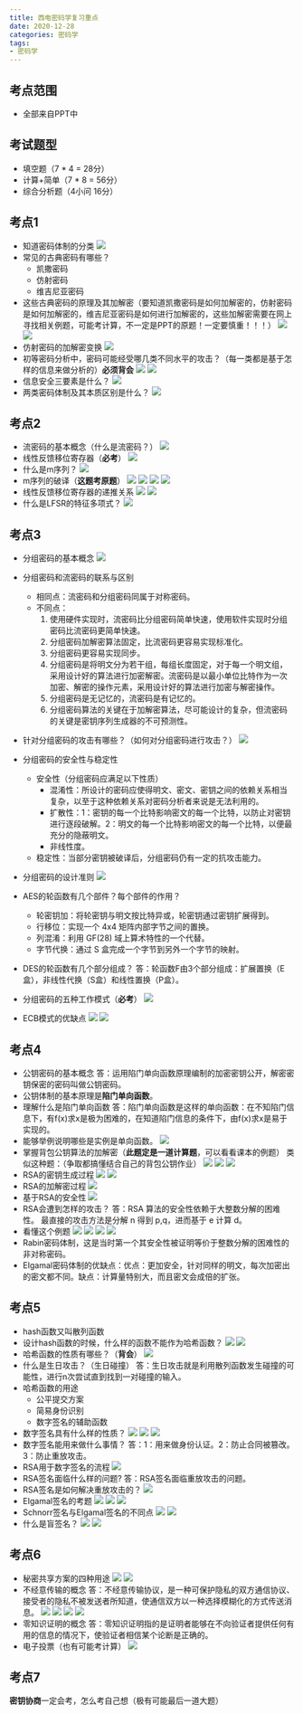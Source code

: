 ```yaml
---
title: 西电密码学复习重点
date: 2020-12-28
categories: 密码学
tags: 
- 密码学
---
```

## 考点范围
* 全部来自PPT中
## 考试题型
* 填空题（7 * 4 = 28分）
* 计算+简单（7 * 8 = 56分）
* 综合分析题（4小问  16分）
## 考点1
* 知道密码体制的分类
![](https://img-blog.csdnimg.cn/img_convert/45371b335bff510d793fb6d549c5d698.png)
* 常见的古典密码有哪些？
	* 凯撒密码
	* 仿射密码
	* 维吉尼亚密码
* 这些古典密码的原理及其加解密（要知道凯撒密码是如何加解密的，仿射密码是如何加解密的，维吉尼亚密码是如何进行加解密的，这些加解密需要在网上寻找相关例题，可能考计算，不一定是PPT的原题！一定要慎重！！！）
![](https://img-blog.csdnimg.cn/img_convert/de953335f3077dda16c099ca2c7eee73.png)
![](https://img-blog.csdnimg.cn/img_convert/61171582187155a8b84e605677780e98.png)
* 仿射密码的加解密变换
![](https://img-blog.csdnimg.cn/img_convert/412e5e89a34854c30a9dd9a163ea4be2.png)
* 初等密码分析中，密码可能经受哪几类不同水平的攻击？（每一类都是基于怎样的信息来做分析的）**必须背会**
![](https://img-blog.csdnimg.cn/img_convert/dd2f5c7c776d765741cf7d8c13e174a8.png)
![](https://img-blog.csdnimg.cn/img_convert/ca003b32041abaebb48abe506c155dde.png)
* 信息安全三要素是什么？
![](https://img-blog.csdnimg.cn/img_convert/6bde70ab525739216324d55ff95e0f35.png)
* 两类密码体制及其本质区别是什么？
![](https://img-blog.csdnimg.cn/img_convert/1dff44c2d2d744f66c192bf791f78a24.png)
## 考点2
* 流密码的基本概念（什么是流密码？）
![](https://img-blog.csdnimg.cn/img_convert/a6ec94ebc500bbb241547c55d75e51ce.png)
* 线性反馈移位寄存器（**必考**）
![](https://img-blog.csdnimg.cn/img_convert/01ae69f1e6122d4ae455a9bb38e6b9f7.png)
* 什么是m序列？
![](https://img-blog.csdnimg.cn/img_convert/ca163813dcdb68a41bc128c05f508532.png)
* m序列的破译（**这题考原题**）
![](https://img-blog.csdnimg.cn/img_convert/ad071feac6ff2b141dada4208848606c.png)
![](https://img-blog.csdnimg.cn/img_convert/ad0110c4d13b2b336efb6e9b9006cfcb.png)
![](https://img-blog.csdnimg.cn/img_convert/e0d808f090f0f10e8a49682ea3479f44.png)
![](https://img-blog.csdnimg.cn/img_convert/684c30f6491f84fbcde9be6c04cfb0b0.png)
* 线性反馈移位寄存器的递推关系
![](https://img-blog.csdnimg.cn/img_convert/16939a55a092788ca9d36f1ab0bd48df.png)
![](https://img-blog.csdnimg.cn/img_convert/df92e2c1f309e7bbd549085fa5c34af3.png)
* 什么是LFSR的特征多项式？
![](https://img-blog.csdnimg.cn/img_convert/04f98735595edbc7f6222af4fb5bad29.png)
## 考点3
* 分组密码的基本概念
![](https://img-blog.csdnimg.cn/img_convert/eaaa824a78fdfef63df3d3ac761bb4e1.png)
* 分组密码和流密码的联系与区别
	* 相同点：流密码和分组密码同属于对称密码。
	* 不同点：
		1. 使用硬件实现时，流密码比分组密码简单快速，使用软件实现时分组密码比流密码更简单快速。
		2. 分组密码加解密算法固定，比流密码更容易实现标准化。
		3. 分组密码更容易实现同步。
		4. 分组密码是将明文分为若干组，每组长度固定，对于每一个明文组，采用设计好的算法进行加密解密。流密码是以最小单位比特作为一次加密、解密的操作元素，采用设计好的算法进行加密与解密操作。
		5. 分组密码是无记忆的，流密码是有记忆的。
		6. 分组密码算法的关键在于加解密算法，尽可能设计的复杂，但流密码的关键是密钥序列生成器的不可预测性。
* 针对分组密码的攻击有哪些？（如何对分组密码进行攻击？）
![](https://img-blog.csdnimg.cn/img_convert/e46ef820167928565feb666f1520652c.png)

* 分组密码的安全性与稳定性
	* 安全性（分组密码应满足以下性质）
		* 混淆性：所设计的密码应使得明文、密文、密钥之间的依赖关系相当复杂，以至于这种依赖关系对密码分析者来说是无法利用的。
		* 扩散性：1：密钥的每一个比特影响密文的每一个比特，以防止对密钥进行逐段破解。2：明文的每一个比特影响密文的每一个比特，以便最充分的隐蔽明文。
		* 非线性度。
	* 稳定性：当部分密钥被破译后，分组密码仍有一定的抗攻击能力。
* 分组密码的设计准则
![](https://img-blog.csdnimg.cn/img_convert/bb5f246572848b84b05d0129ec45dced.png)
* AES的轮函数有几个部件？每个部件的作用？
	* 轮密钥加：将轮密钥与明文按比特异或，轮密钥通过密钥扩展得到。
	* 行移位：实现一个 4x4 矩阵内部字节之间的置换。
	* 列混淆：利用 GF(28) 域上算术特性的一个代替。
	* 字节代换：通过 S 盒完成一个字节到另外一个字节的映射。
* DES的轮函数有几个部分组成？
答：轮函数F由3个部分组成：扩展置换（E盒），非线性代换（S盒）和线性置换（P盒）。
* 分组密码的五种工作模式（**必考**）
![](https://img-blog.csdnimg.cn/img_convert/910c33eed38a9e3c6a7dbf5c5fa4816f.png)
* ECB模式的优缺点
![](https://img-blog.csdnimg.cn/img_convert/6be99fda7e015d0a4591da21492d414c.png)
![](https://img-blog.csdnimg.cn/img_convert/56e8ca87ef8e0daaa9247ca8814eb954.png)
## 考点4
* 公钥密码的基本概念
答：运用陷门单向函数原理编制的加密密钥公开，解密密钥保密的密码叫做公钥密码。
* 公钥体制的基本原理是**陷门单向函数**。
* 理解什么是陷门单向函数
答：陷门单向函数是这样的单向函数：在不知陷门信息下，有f(x)求x是极为困难的，在知道陷门信息的条件下，由f(x)求x是易于实现的。
* 能够举例说明哪些是实例是单向函数。
![](https://img-blog.csdnimg.cn/img_convert/cb2b9a152f54e8c05769042005f478f2.png)
* 掌握背包公钥算法的加解密（**此题定是一道计算题**，可以看看课本的例题）
类似这种题：（争取都搞懂结合自己的背包公钥作业）
![](https://img-blog.csdnimg.cn/img_convert/f9d996c5e83b1b01e39e548faa0a4fb4.png)
![](https://img-blog.csdnimg.cn/img_convert/7e26237651b719e2bf5d73b77a12c986.png)
![](https://img-blog.csdnimg.cn/img_convert/daeb4445b2e63382b7545a78f2f602fb.png)
* RSA的密钥生成过程
![](https://img-blog.csdnimg.cn/img_convert/16ba89ed89a1ff8a1bc41ead2f89c26b.png)
![](https://img-blog.csdnimg.cn/img_convert/4a5e87807fac8fa7dfb7d5524b97b609.png)
* RSA的加解密过程
![](https://img-blog.csdnimg.cn/img_convert/5dd6e3e2cc94951933ab94f6bcddf5ed.png)
* 基于RSA的安全性
![](https://img-blog.csdnimg.cn/img_convert/9fc20226dce7185c11f100d08108c54b.png)
* RSA会遭到怎样的攻击？
答：RSA 算法的安全性依赖于大整数分解的困难性。 最直接的攻击方法是分解 n 得到 p,q，进而基于 e 计算 d。
* 看懂这个例题
![](https://img-blog.csdnimg.cn/img_convert/e67ae15f51195d82654e19212f026a13.png)
![](https://img-blog.csdnimg.cn/img_convert/076fb31bddc4c80368b573b4afa5c75e.png)
![](https://img-blog.csdnimg.cn/img_convert/1df16020ef719cdfbb4ae17917efffea.png)
![](https://img-blog.csdnimg.cn/img_convert/dcc94fd23621a9b080c04416d247f1a1.png)
* Rabin密码体制，这是当时第一个其安全性被证明等价于整数分解的困难性的非对称密码。
*  EIgamal密码体制的优缺点：优点：更加安全，针对同样的明文，每次加密出的密文都不同。缺点：计算量特别大，而且密文会成倍的扩张。
## 考点5
* hash函数又叫散列函数
* 设计hash函数的时候，什么样的函数不能作为哈希函数？
![](https://img-blog.csdnimg.cn/img_convert/05c5970b519b192ac3b65602ce2a5ac1.png)
![](https://img-blog.csdnimg.cn/img_convert/3070ad7f1b27396f675f75a709484f43.png)
* 哈希函数的性质有哪些？（**背会**）
![](https://img-blog.csdnimg.cn/img_convert/046e054d32fe1b10afc9171e376512d7.png)
* 什么是生日攻击？（生日碰撞）
答：生日攻击就是利用散列函数发生碰撞的可能性，进行n次尝试直到找到一对碰撞的输入。
* 哈希函数的用途
	* 公平提交方案
	* 简易身份识别
	* 数字签名的辅助函数
* 数字签名具有什么样的性质？
![](https://img-blog.csdnimg.cn/img_convert/c4d7d0552f78c9dcefb63eadfbe0ec4e.png)
![](https://img-blog.csdnimg.cn/img_convert/af3453d9f407fdf65371cdc91d121742.png)
![](https://img-blog.csdnimg.cn/img_convert/87db46fb2d4e74de9b19a0f9363d96bd.png)
* 数字签名能用来做什么事情？
答：1：用来做身份认证。2：防止合同被篡改。3：防止重放攻击。
* RSA用于数字签名的流程
![](https://img-blog.csdnimg.cn/img_convert/3184d39e97f7eae6b21643c88ac53c30.png)
* RSA签名面临什么样的问题?
答：RSA签名面临重放攻击的问题。
* RSA签名是如何解决重放攻击的？
![](https://img-blog.csdnimg.cn/img_convert/777145515dc3831ddffbbe45d6853fe8.png)
* EIgamal签名的考题
![](https://img-blog.csdnimg.cn/img_convert/e1e376abc8363d5d042a0b27433e4c9e.png)
![](https://img-blog.csdnimg.cn/img_convert/5e1c26f0b7cb6ebdfebf94a59822b9f2.png)
![](https://img-blog.csdnimg.cn/img_convert/a0cecc7529fa96ff82b81bf8d6056307.png)
* Schnorr签名与EIgamal签名的不同点
![](https://img-blog.csdnimg.cn/img_convert/53d2e1cbacccc978484a3fe0abd89b0f.png)
![](https://img-blog.csdnimg.cn/img_convert/13ef3fe1accf4c6a883fa90c2751456b.png)
* 什么是盲签名？
![](https://img-blog.csdnimg.cn/img_convert/80ab8047babd0b898e861fe62e33d028.png)
![](https://img-blog.csdnimg.cn/img_convert/9cf6b9188be17b53e0a67601031bae9c.png)
## 考点6
* 秘密共享方案的四种用途
![](https://img-blog.csdnimg.cn/img_convert/7be82bdc12c900ae565482f71221b5c4.png)
![](https://img-blog.csdnimg.cn/img_convert/b727b805772297c95a6b731facb8e263.png)
* 不经意传输的概念
答：不经意传输协议，是一种可保护隐私的双方通信协议、接受者的隐私不被发送者所知道，使通信双方以一种选择模糊化的方式传送消息。
![](https://img-blog.csdnimg.cn/img_convert/54694f9188eb7f55951b9a847a2400bb.png)
![](https://img-blog.csdnimg.cn/img_convert/df0d31d68ab3b7ff5ea60b75702bdc71.png)
![](https://img-blog.csdnimg.cn/img_convert/a56d2008d93e49be9a0a68769923776f.png)
![](https://img-blog.csdnimg.cn/img_convert/1e6a08cab668589cbcef19aa14047f4d.png)
* 零知识证明的概念
答：零知识证明指的是证明者能够在不向验证者提供任何有用的信息的情况下，使验证者相信某个论断是正确的。
* 电子投票（也有可能考计算）
![](https://img-blog.csdnimg.cn/img_convert/3c5722964b32ea16b8238d815f2259c6.png)
## 考点7
**密钥协商**一定会考，怎么考自己想（极有可能最后一道大题）
